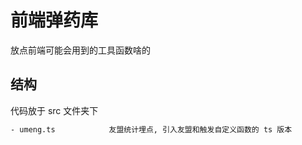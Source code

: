 
# 前端弹药库

放点前端可能会用到的工具函数啥的

## 结构

代码放于 src 文件夹下

```txt
- umeng.ts            友盟统计埋点, 引入友盟和触发自定义函数的 ts 版本
```

